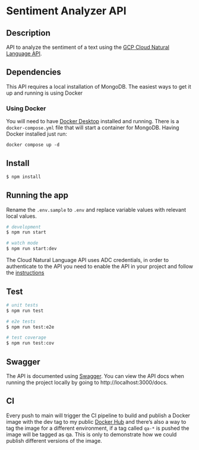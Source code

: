 # Sentiment Analyzer API

## Description

API to analyze the sentiment of a text using the [GCP Cloud Natural Language API](https://cloud.google.com/natural-language/docs).

## Dependencies

This API requires a local installation of MongoDB. The easiest ways to get it up and running is using Docker

### Using Docker

You will need to have [Docker Desktop](https://docs.docker.com/get-docker/) installed and running.
There is a `docker-compose.yml` file that will start a container for MongoDB.
Having Docker installed just run:

```
docker compose up -d
```

## Install

```bash
$ npm install
```

## Running the app

Rename the `.env.sample` to `.env` and replace variable values with relevant local values.

```bash
# development
$ npm run start

# watch mode
$ npm run start:dev
```
The Cloud Natural Language API uses ADC credentials, in order to authenticate to the API you need to enable the API in your project and follow the [instructions](https://cloud.google.com/docs/authentication/provide-credentials-adc#local-dev) 

## Test

```bash
# unit tests
$ npm run test

# e2e tests
$ npm run test:e2e

# test coverage
$ npm run test:cov
```

## Swagger

The API is documented using [Swagger](https://docs.nestjs.com/openapi/introduction). You can view the API docs when running the project locally by going to http://localhost:3000/docs.

## CI

Every push to main will trigger the CI pipeline to build and publish a Docker image with the dev tag to my public [Docker Hub](https://hub.docker.com/r/rubsdevs/sentiment-analyzer/) and there’s also a way to tag the image for a different environment, if a tag called `qa-*` is pushed the image will be tagged as qa. This is only to demonstrate how we could publish different versions of the image.
